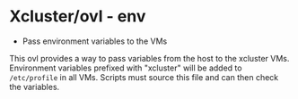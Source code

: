 # Xcluster/ovl - env

* Pass environment variables to the VMs

This ovl provides a way to pass variables from the host to the
xcluster VMs. Environment variables prefixed with "xcluster" will be
added to `/etc/profile` in all VMs. Scripts must source this file and
can then check the variables.


